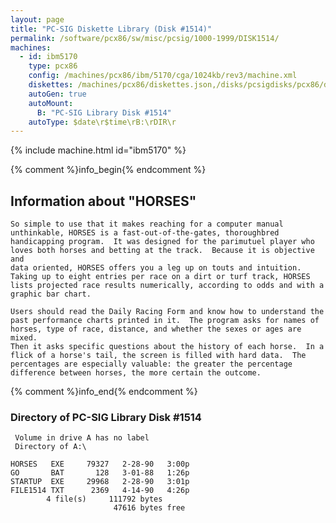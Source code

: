 ```yaml
---
layout: page
title: "PC-SIG Diskette Library (Disk #1514)"
permalink: /software/pcx86/sw/misc/pcsig/1000-1999/DISK1514/
machines:
  - id: ibm5170
    type: pcx86
    config: /machines/pcx86/ibm/5170/cga/1024kb/rev3/machine.xml
    diskettes: /machines/pcx86/diskettes.json,/disks/pcsigdisks/pcx86/diskettes.json
    autoGen: true
    autoMount:
      B: "PC-SIG Library Disk #1514"
    autoType: $date\r$time\rB:\rDIR\r
---
```


{% include machine.html id="ibm5170" %}

{% comment %}info_begin{% endcomment %}

## Information about "HORSES"

    So simple to use that it makes reaching for a computer manual
    unthinkable, HORSES is a fast-out-of-the-gates, thoroughbred
    handicapping program.  It was designed for the parimutuel player who
    loves both horses and betting at the track.  Because it is objective and
    data oriented, HORSES offers you a leg up on touts and intuition.
    Taking up to eight entries per race on a dirt or turf track, HORSES
    lists projected race results numerically, according to odds and with a
    graphic bar chart.
    
    Users should read the Daily Racing Form and know how to understand the
    past performance charts printed in it.  The program asks for names of
    horses, type of race, distance, and whether the sexes or ages are mixed.
    Then it asks specific questions about the history of each horse.  In a
    flick of a horse's tail, the screen is filled with hard data.  The
    percentages are especially valuable: the greater the percentage
    difference between horses, the more certain the outcome.
{% comment %}info_end{% endcomment %}


### Directory of PC-SIG Library Disk #1514

     Volume in drive A has no label
     Directory of A:\

    HORSES   EXE     79327   2-28-90   3:00p
    GO       BAT       128   3-01-88   1:26p
    STARTUP  EXE     29968   2-28-90   3:01p
    FILE1514 TXT      2369   4-14-90   4:26p
            4 file(s)     111792 bytes
                           47616 bytes free
